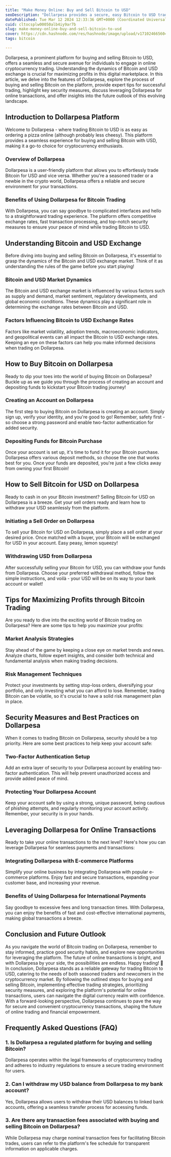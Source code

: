 ```yaml
---
title: "Make Money Online: Buy and Sell Bitcoin to USD"
seoDescription: "Dollarpesa provides a secure, easy Bitcoin to USD trading with fast transactions, competitive rates, and expert tips"
datePublished: Tue Mar 12 2024 12:33:36 GMT+0000 (Coordinated Universal Time)
cuid: cltocsplw00050alb4iy9ar7b
slug: make-money-online-buy-and-sell-bitcoin-to-usd
cover: https://cdn.hashnode.com/res/hashnode/image/upload/v1710246656042/03c19da4-c0a8-419b-b597-d0adbb2ea962.jpeg
tags: bitcoin

---
```


Dollarpesa, a prominent platform for buying and selling Bitcoin to USD, offers a seamless and secure avenue for individuals to engage in online cryptocurrency trading. Understanding the dynamics of Bitcoin and USD exchange is crucial for maximizing profits in this digital marketplace. In this article, we delve into the features of Dollarpesa, explore the process of buying and selling Bitcoin on the platform, provide expert tips for successful trading, highlight key security measures, discuss leveraging Dollarpesa for online transactions, and offer insights into the future outlook of this evolving landscape.  

## Introduction to Dollarpesa Platform

  

Welcome to Dollarpesa - where trading Bitcoin to USD is as easy as ordering a pizza online (although probably less cheesy). This platform provides a seamless experience for buying and selling Bitcoin with USD, making it a go-to choice for cryptocurrency enthusiasts.

  
  

### Overview of Dollarpesa

  

Dollarpesa is a user-friendly platform that allows you to effortlessly trade Bitcoin for USD and vice versa. Whether you're a seasoned trader or a newbie in the crypto world, Dollarpesa offers a reliable and secure environment for your transactions.

  
  

### Benefits of Using Dollarpesa for Bitcoin Trading

  

With Dollarpesa, you can say goodbye to complicated interfaces and hello to a straightforward trading experience. The platform offers competitive exchange rates, fast transaction processing, and top-notch security measures to ensure your peace of mind while trading Bitcoin to USD.

  
  
  

## Understanding Bitcoin and USD Exchange

  

Before diving into buying and selling Bitcoin on Dollarpesa, it's essential to grasp the dynamics of the Bitcoin and USD exchange market. Think of it as understanding the rules of the game before you start playing!

  
  

### Bitcoin and USD Market Dynamics

  

The Bitcoin and USD exchange market is influenced by various factors such as supply and demand, market sentiment, regulatory developments, and global economic conditions. These dynamics play a significant role in determining the exchange rates between Bitcoin and USD.

  
  

### Factors Influencing Bitcoin to USD Exchange Rates

  

Factors like market volatility, adoption trends, macroeconomic indicators, and geopolitical events can all impact the Bitcoin to USD exchange rates. Keeping an eye on these factors can help you make informed decisions when trading on Dollarpesa.

  
  
  

## How to Buy Bitcoin on Dollarpesa

  

Ready to dip your toes into the world of buying Bitcoin on Dollarpesa? Buckle up as we guide you through the process of creating an account and depositing funds to kickstart your Bitcoin trading journey!

  
  

### Creating an Account on Dollarpesa

  

The first step to buying Bitcoin on Dollarpesa is creating an account. Simply sign up, verify your identity, and you're good to go! Remember, safety first - so choose a strong password and enable two-factor authentication for added security.

  
  

### Depositing Funds for Bitcoin Purchase

  

Once your account is set up, it's time to fund it for your Bitcoin purchase. Dollarpesa offers various deposit methods, so choose the one that works best for you. Once your funds are deposited, you're just a few clicks away from owning your first Bitcoin!

  
  
  

## How to Sell Bitcoin for USD on Dollarpesa

  

Ready to cash in on your Bitcoin investment? Selling Bitcoin for USD on Dollarpesa is a breeze. Get your sell orders ready and learn how to withdraw your USD seamlessly from the platform.

  
  

### Initiating a Sell Order on Dollarpesa

  

To sell your Bitcoin for USD on Dollarpesa, simply place a sell order at your desired price. Once matched with a buyer, your Bitcoin will be exchanged for USD in your account. Easy peasy, lemon squeezy!

  
  

### Withdrawing USD from Dollarpesa

  

After successfully selling your Bitcoin for USD, you can withdraw your funds from Dollarpesa. Choose your preferred withdrawal method, follow the simple instructions, and voilà - your USD will be on its way to your bank account or wallet!

## Tips for Maximizing Profits through Bitcoin Trading

  
Are you ready to dive into the exciting world of Bitcoin trading on Dollarpesa? Here are some tips to help you maximize your profits:  
  

### Market Analysis Strategies

  
Stay ahead of the game by keeping a close eye on market trends and news. Analyze charts, follow expert insights, and consider both technical and fundamental analysis when making trading decisions.  
  

### Risk Management Techniques

  
Protect your investments by setting stop-loss orders, diversifying your portfolio, and only investing what you can afford to lose. Remember, trading Bitcoin can be volatile, so it's crucial to have a solid risk management plan in place.  
  

## Security Measures and Best Practices on Dollarpesa

  
When it comes to trading Bitcoin on Dollarpesa, security should be a top priority. Here are some best practices to help keep your account safe:  
  

### Two-Factor Authentication Setup

  
Add an extra layer of security to your Dollarpesa account by enabling two-factor authentication. This will help prevent unauthorized access and provide added peace of mind.  
  

### Protecting Your Dollarpesa Account

  
Keep your account safe by using a strong, unique password, being cautious of phishing attempts, and regularly monitoring your account activity. Remember, your security is in your hands.  
  

## Leveraging Dollarpesa for Online Transactions

  
Ready to take your online transactions to the next level? Here's how you can leverage Dollarpesa for seamless payments and transactions:  
  

### Integrating Dollarpesa with E-commerce Platforms

  
Simplify your online business by integrating Dollarpesa with popular e-commerce platforms. Enjoy fast and secure transactions, expanding your customer base, and increasing your revenue.  
  

### Benefits of Using Dollarpesa for International Payments

  
Say goodbye to excessive fees and long transaction times. With Dollarpesa, you can enjoy the benefits of fast and cost-effective international payments, making global transactions a breeze.  
  

## Conclusion and Future Outlook

  
As you navigate the world of Bitcoin trading on Dollarpesa, remember to stay informed, practice good security habits, and explore new opportunities for leveraging the platform. The future of online transactions is bright, and with Dollarpesa by your side, the possibilities are endless. Happy trading! 🚀In conclusion, Dollarpesa stands as a reliable gateway for trading Bitcoin to USD, catering to the needs of both seasoned traders and newcomers in the cryptocurrency market. By following the outlined steps for buying and selling Bitcoin, implementing effective trading strategies, prioritizing security measures, and exploring the platform's potential for online transactions, users can navigate the digital currency realm with confidence. With a forward-looking perspective, Dollarpesa continues to pave the way for secure and convenient cryptocurrency transactions, shaping the future of online trading and financial empowerment.  
  

## Frequently Asked Questions (FAQ)

  
  

### 1\. Is Dollarpesa a regulated platform for buying and selling Bitcoin?

  

Dollarpesa operates within the legal frameworks of cryptocurrency trading and adheres to industry regulations to ensure a secure trading environment for users.

  
  

### 2\. Can I withdraw my USD balance from Dollarpesa to my bank account?

  

Yes, Dollarpesa allows users to withdraw their USD balances to linked bank accounts, offering a seamless transfer process for accessing funds.

  
  

### 3\. Are there any transaction fees associated with buying and selling Bitcoin on Dollarpesa?

  

While Dollarpesa may charge nominal transaction fees for facilitating Bitcoin trades, users can refer to the platform's fee schedule for transparent information on applicable charges.